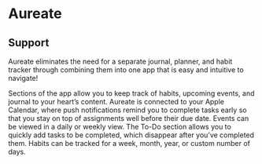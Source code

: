 # Aureate


## Support
Aureate eliminates the need for a separate journal, planner, and habit tracker through combining them into one app that is easy and intuitive to navigate!

Sections of the app allow you to keep track of habits, upcoming events, and journal to your heart’s content. Aureate is connected to your Apple Calendar, where push notifications remind you to complete tasks early so that you stay on top of assignments well before their due date. Events can be viewed in a daily or weekly view. The To-Do section allows you to quickly add tasks to be completed, which disappear after you’ve completed them. Habits can be tracked for a week, month, year, or custom number of days.
